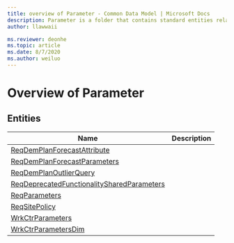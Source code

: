 ```yaml
---
title: overview of Parameter - Common Data Model | Microsoft Docs
description: Parameter is a folder that contains standard entities related to the Common Data Model.
author: llawwaii

ms.reviewer: deonhe
ms.topic: article
ms.date: 8/7/2020
ms.author: weiluo
---
```


# Overview of Parameter


## Entities

|Name|Description|
|---|---|
|[ReqDemPlanForecastAttribute](ReqDemPlanForecastAttribute.md)||
|[ReqDemPlanForecastParameters](ReqDemPlanForecastParameters.md)||
|[ReqDemPlanOutlierQuery](ReqDemPlanOutlierQuery.md)||
|[ReqDeprecatedFunctionalitySharedParameters](ReqDeprecatedFunctionalitySharedParameters.md)||
|[ReqParameters](ReqParameters.md)||
|[ReqSitePolicy](ReqSitePolicy.md)||
|[WrkCtrParameters](WrkCtrParameters.md)||
|[WrkCtrParametersDim](WrkCtrParametersDim.md)||
